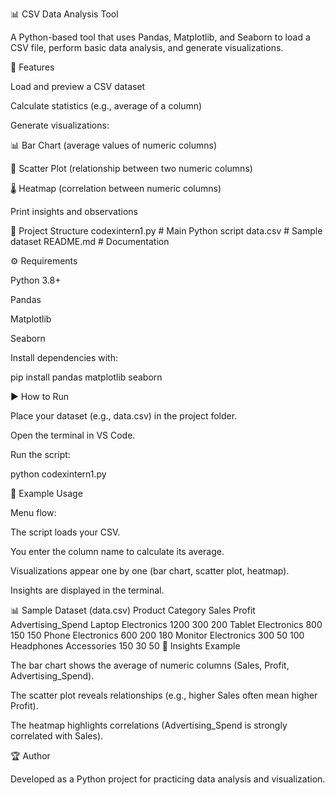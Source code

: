 📊 CSV Data Analysis Tool

A Python-based tool that uses Pandas, Matplotlib, and Seaborn to load a CSV file, perform basic data analysis, and generate visualizations.

🚀 Features

Load and preview a CSV dataset

Calculate statistics (e.g., average of a column)

Generate visualizations:

📊 Bar Chart (average values of numeric columns)

🔵 Scatter Plot (relationship between two numeric columns)

🌡️ Heatmap (correlation between numeric columns)

Print insights and observations

📂 Project Structure
codexintern1.py     # Main Python script
data.csv            # Sample dataset
README.md           # Documentation

⚙️ Requirements

Python 3.8+

Pandas

Matplotlib

Seaborn

Install dependencies with:

pip install pandas matplotlib seaborn

▶️ How to Run

Place your dataset (e.g., data.csv) in the project folder.

Open the terminal in VS Code.

Run the script:

python codexintern1.py

📝 Example Usage

Menu flow:

The script loads your CSV.

You enter the column name to calculate its average.

Visualizations appear one by one (bar chart, scatter plot, heatmap).

Insights are displayed in the terminal.

📊 Sample Dataset (data.csv)
Product	Category	Sales	Profit	Advertising_Spend
Laptop	Electronics	1200	300	200
Tablet	Electronics	800	150	150
Phone	Electronics	600	200	180
Monitor	Electronics	300	50	100
Headphones	Accessories	150	30	50
📌 Insights Example

The bar chart shows the average of numeric columns (Sales, Profit, Advertising_Spend).

The scatter plot reveals relationships (e.g., higher Sales often mean higher Profit).

The heatmap highlights correlations (Advertising_Spend is strongly correlated with Sales).

🏆 Author

Developed as a Python project for practicing data analysis and visualization.
